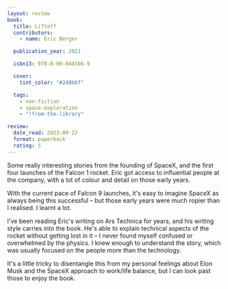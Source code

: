 ```yaml
---
layout: review
book:
  title: Liftoff
  contributors:
    - name: Eric Berger

  publication_year: 2021

  isbn13: 978-0-00-844566-9

  cover:
    tint_color: "#248bbf"

  tags:
    - non-fiction
    - space-exploration
    - "!from-the-library"

review:
  date_read: 2023-09-22
  format: paperback
  rating: 5
---
```


Some really interesting stories from the founding of SpaceX, and the first four launches of the Falcon 1 rocket.
Eric got access to influential people at the company, with a lot of colour and detail on those early years.

With the current pace of Falcon 9 launches, it's easy to imagine SpaceX as always being this successful – but those early years were much ropier than I realised.
I learnt a lot.

I've been reading Eric's writing on Ars Technica for years, and his writing style carries into the book.
He's able to explain technical aspects of the rocket without getting lost in it – I never found myself confused or overwhelmed by the physics.
I knew enough to understand the story, which was usually focused on the people more than the technology.

It's a little tricky to disentangle this from my personal feelings about Elon Musk and the SpaceX approach to work/life balance, but I can look past those to enjoy the book.
